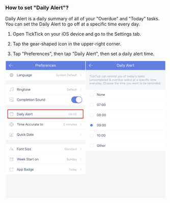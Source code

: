 ### How to set "Daily Alert"?

Daily Alert is a daily summary of all of your "Overdue" and "Today" tasks. You can set the Daily Alert to go off at a specific time every day.

1. Open TickTick on your iOS device and go to the Settings tab.

2. Tap the gear-shaped icon in the upper-right corner.

3. Tap "Preferences", then tap "Daily Alert", then set a daily alert time.

![](../ios/4.4/4.4.3.png)